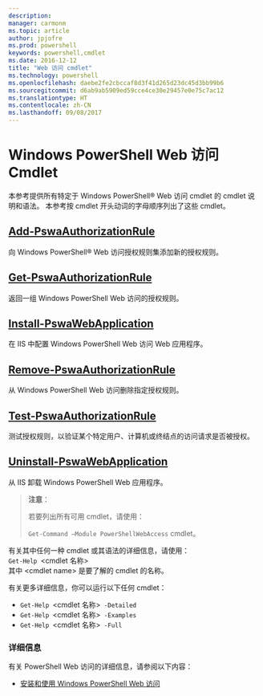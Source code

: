 ```yaml
---
description: 
manager: carmonm
ms.topic: article
author: jpjofre
ms.prod: powershell
keywords: powershell,cmdlet
ms.date: 2016-12-12
title: "Web 访问 cmdlet"
ms.technology: powershell
ms.openlocfilehash: daebe2fe2cbccaf8d3f41d265d23dc45d3bb99b6
ms.sourcegitcommit: d6ab9ab5909ed59cce4ce30e29457e0e75c7ac12
ms.translationtype: HT
ms.contentlocale: zh-CN
ms.lasthandoff: 09/08/2017
---
```

# <a name="windows-powershell-web-access-cmdlets"></a>Windows PowerShell Web 访问 Cmdlet

本参考提供所有特定于 Windows PowerShell® Web 访问 cmdlet 的 cmdlet 说明和语法。 本参考按 cmdlet 开头动词的字母顺序列出了这些 cmdlet。

## <a name="add-pswaauthorizationruleadd-pswaauthorizationrulemd"></a>[Add-PswaAuthorizationRule](add-pswaauthorizationrule.md)

向 Windows PowerShell® Web 访问授权规则集添加新的授权规则。

## <a name="get-pswaauthorizationruleget-pswaauthorizationrulemd"></a>[Get-PswaAuthorizationRule](get-pswaauthorizationrule.md)

返回一组 Windows PowerShell Web 访问的授权规则。

## <a name="install-pswawebapplicationinstall-pswawebapplicationmd"></a>[Install-PswaWebApplication](install-pswawebapplication.md)

在 IIS 中配置 Windows PowerShell Web 访问 Web 应用程序。

## <a name="remove-pswaauthorizationruleremove-pswaauthorizationrulemd"></a>[Remove-PswaAuthorizationRule](remove-pswaauthorizationrule.md)

从 Windows PowerShell Web 访问删除指定授权规则。

## <a name="test-pswaauthorizationruletest-pswaauthorizationrulemd"></a>[Test-PswaAuthorizationRule](test-pswaauthorizationrule.md)

测试授权规则，以验证某个特定用户、计算机或终结点的访问请求是否被授权。

## <a name="uninstall-pswawebapplicationuninstall-pswawebapplicationmd"></a>[Uninstall-PswaWebApplication](uninstall-pswawebapplication.md)

从 IIS 卸载 Windows PowerShell Web 应用程序。

>**注意**：
>
>若要列出所有可用 cmdlet，请使用：
>
> `Get-Command –Module PowerShellWebAccess` cmdlet。

有关其中任何一种 cmdlet 或其语法的详细信息，请使用：  
`Get-Help `&lt;cmdlet 名称&gt;  
其中 &lt;cmdlet name&gt; 是要了解的 cmdlet 的名称。

有关更多详细信息，你可以运行以下任何 cmdlet：

- `Get-Help `&lt;cmdlet 名称&gt;` -Detailed`
- `Get-Help `&lt;cmdlet 名称&gt;` -Examples`
- `Get-Help `&lt;cmdlet 名称&gt;` -Full`

### <a name="more-information"></a>详细信息

有关 PowerShell Web 访问的详细信息，请参阅以下内容：

- [安装和使用 Windows PowerShell Web 访问](../install-and-use-windows-powershell-web-access.md)

